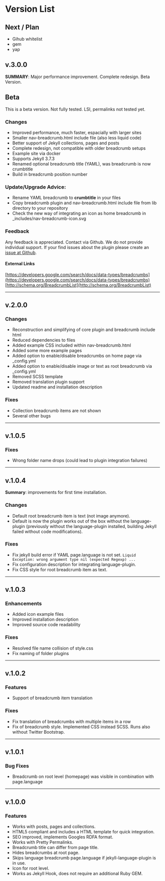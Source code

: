 # Version List

## Next / Plan
- Gihub whitelist
- gem
- yap

## v.3.0.0

**SUMMARY**: Major performance improvement. Complete redesign. Beta Version.

## Beta
This is a beta version. Not fully tested.
LSI, permalinks not tested yet.

### Changes
- Improved performance, much faster, espacially with larger sites
- Smaller nav-breadcrumb.html include file (also less liquid code)
- Better support of Jekyll collections, pages and posts
- Complete redesign, not compatible with older breadcrumb setups 
- Example site via docker
- Supports Jekyll 3.7.3
- Renamed optional breadcrumb title (YAML), was breadcrumb is now crumbtitle
- Build in breadcrumb position number

### Update/Upgrade Advice:
- Rename YAML breadcrumb to **crumbtitle** in your files
- Copy breadcrumb plugin and nav-breadcrumb.html include file from lib directory to your repository
- Check the new way of integrating an icon as home breadcrumb in _includes/nav-breadcrumb-icon.svg

### Feedback
Any feedback is appreciated. Contact via Github.
We do not provide individual support. If your find issues about the plugin please create an [issue at Github](https://github.com/git-no/jekyll-breadcrumbs/issues).


#### External Links
[https://developers.google.com/search/docs/data-types/breadcrumbs](https://developers.google.com/search/docs/data-types/breadcrumbs)
[http://schema.org/BreadcrumbList](http://schema.org/BreadcrumbList)

---

## v.2.0.0
### Changes
- Reconstruction and simplifying of core plugin and breadcrumb include html
- Reduced dependencies to files
- Added example CSS included within nav-breadcrumb.html
- Added some more example pages
- Added option to enable/disable breadcrumbs on home page via _config.yml
- Added option to enable/disable image or text as root breadcrumb via _config.yml
- Removed SCSS template
- Removed translation plugin support
- Updated readme and installation description

### Fixes
- Collection breadcrumb items are not shown
- Several other bugs

---

## v.1.0.5

### Fixes
- Wrong folder name drops (could lead to plugin integration failures)

---

## v.1.0.4
**Summary**: improvements for first time installation.

### Changes
- Default root breadcrumb item is text (not image anymore).
- Default is now the plugin works out of the box without the language-plugin (previously without the language-plugin installed, building Jekyll failed without code modifications).

### Fixes
- Fix jekyll build error if YAML page.language is not set.
  `Liquid Exception: wrong argument type nil (expected Regexp) ...`
- Fix configuration description for integrating language-plugin.
- Fix CSS style for root breadcrumb item as text.

---

## v.1.0.3

### Enhancements
- Added icon example files
- Improved installation description
- Improved source code readability

### Fixes
- Resolved file name collision of style.css
- Fix naming of folder plugins

---

## v.1.0.2

### Features
- Support of breadcrumb item translation

### Fixes
- Fix translation of breadcrumbs with multiple items in a row
- Fix of breadcrumb style. Implemented CSS instead SCSS. Runs also without Twitter Bootstrap.

---

## v.1.0.1

### Bug Fixes
- Breadcrumb on root level (homepage) was visible in combination with page.language

---

## v.1.0.0

### Features
- Works with posts, pages and collections.
- HTML5 compliant and includes a HTML template for quick integration.
- SEO improved, implements Googles RDFA format.
- Works with Pretty Permalinks.
- Breadcrumb title can differ from page title.
- Hides breadcrumbs at root page.
- Skips language breadcrumb page.language if jekyll-language-plugin is in use.
- Icon for root level.
- Works as Jekyll Hook, does not require an additional Ruby GEM.
